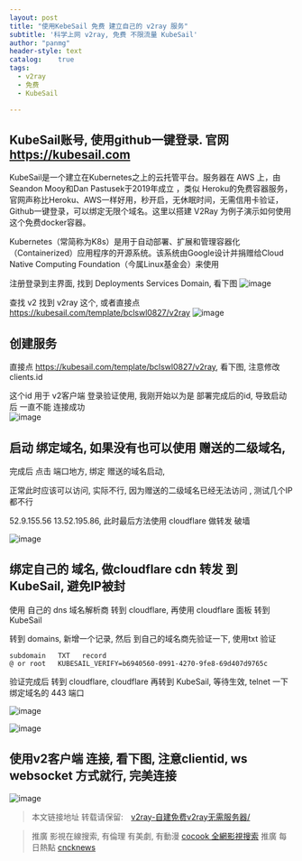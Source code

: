 ```yaml
---
layout: post
title: "使用KebeSail 免费 建立自己的 v2ray 服务"
subtitle: '科学上网 v2ray, 免费 不限流量 KubeSail'
author: "panmg"
header-style: text
catalog:    true
tags:
  - v2ray
  - 免费
  - KubeSail 

---
```



## KubeSail账号, 使用github一键登录. 官网 https://kubesail.com

KubeSail是一个建立在Kubernetes之上的云托管平台。服务器在 AWS 上，由Seandon Mooy和Dan Pastusek于2019年成立 ，类似 Heroku的免费容器服务，官网声称比Heroku、AWS一样好用，秒开启，无休眠时间，无需信用卡验证，Github一键登录，可以绑定无限个域名。这里以搭建 V2Ray 为例子演示如何使用这个免费docker容器。 

Kubernetes（常简称为K8s）是用于自动部署、扩展和管理容器化（Containerized）应用程序的开源系统。该系统由Google设计并捐赠给Cloud Native Computing Foundation（今属Linux基金会）来使用

注册登录到主界面, 找到 Deployments  Services  Domain, 看下图
![image](https://cocook.cn/img/kubesail.jpg)

查找 v2 找到 v2ray 这个, 或者直接点 https://kubesail.com/template/bclswl0827/v2ray
![image](https://cocook.cn/img/kubesail1.jpg)


## 创建服务

直接点 https://kubesail.com/template/bclswl0827/v2ray, 看下图, 注意修改 clients.id

这个id 用于 v2客户端 登录验证使用, 我刚开始以为是 部署完成后的id, 导致启动后 一直不能 连接成功  
![image](https://cocook.cn/img/kubesail2.jpg)



## 启动 绑定域名, 如果没有也可以使用 赠送的二级域名, 

完成后 点击 端口地方, 绑定 赠送的域名启动, 

正常此时应该可以访问, 实际不行, 因为赠送的二级域名已经无法访问 , 测试几个IP都不行
 
 52.9.155.56   13.52.195.86, 此时最后方法使用 cloudflare 做转发 破墙

![image](https://cocook.cn/img/kubesail3.jpg)


## 绑定自己的 域名, 做cloudflare cdn 转发 到 KubeSail, 避免IP被封

使用 自己的 dns 域名解析商 转到 cloudflare,  再使用 cloudflare 面板 转到 KubeSail

转到 domains, 新增一个记录, 然后 到自己的域名商先验证一下, 使用txt 验证 

	subdomain	TXT   record
	@ or root	KUBESAIL_VERIFY=b6940560-0991-4270-9fe8-69d407d9765c

验证完成后 转到 cloudflare, cloudflare 再转到 KubeSail, 等待生效, telnet 一下 绑定域名的 443 端口

![image](https://cocook.cn/img/kubesail4.jpg)

![image](https://cocook.cn/img/kubesail5.jpg)


## 使用v2客户端 连接, 看下图, 注意clientid, ws websocket 方式就行, 完美连接

![image](https://cocook.cn/img/kubesail6.jpg)


>本文链接地址 转载请保留:　[v2ray-自建免费v2ray无需服务器/](https://cocook.cn/2019/12/24/v2ray-自建免费v2ray无需服务器/)

>推廣 影視在線搜索, 有倫理 有美劇, 有動漫   [cocook 全網影視搜索](https://search.cocook.cn/)
>推廣 每日熱點   [cncknews](https://www.cncknews.com/)

